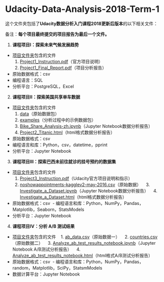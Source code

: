 # Udacity-Data-Analysis-2018-Term-1

这个文件夹包括了**Udacity数据分析入门课程2018更新后版本**的以下相关文件： 

备注：**每个项目最终提交的项目报告为最后一个文件。**

1. **课程项目I：探索未来气候发展趋势**
  - [项目文件夹](https://github.com/kexinlin/Udacity-Data-Analysis-2018-Term-1/tree/master/Project1)包含的文件
    1. [Project1_Instruction.pdf](https://github.com/kexinlin/Udacity-Data-Analysis-2018-Term-1/blob/master/Project1/Project1_Instruction.pdf)（官方项目说明）
    2. [Project1_Final_Report.pdf](https://github.com/kexinlin/Udacity-Data-Analysis-2018-Term-1/blob/master/Project1/Project1_Final_Report.pdf)（项目分析报告）
  - 原始数据格式：csv
  - 编程语言：SQL
  - 分析平台：PostgreSQL，Excel
  
2. **课程项目II：探索美国共享单车数据**
  - [项目文件夹](https://github.com/kexinlin/Udacity-Data-Analysis-2018-Term-1/tree/master/Project2)包含的文件
    1. [data](https://github.com/kexinlin/Udacity-Data-Analysis-2018-Term-1/tree/master/Project2/data)（原始数据包）
    2. [examples](https://github.com/kexinlin/Udacity-Data-Analysis-2018-Term-1/tree/master/Project2/examples)（分析过程中的示例数据包）
    3. [Bike_Share_Analysis-zh.ipynb](https://github.com/kexinlin/Udacity-Data-Analysis-2018-Term-1/blob/master/Project2/Bike_Share_Analysis-zh.ipynb)（Jupyter Notebook数据分析报告）
    4. [Project2_Titanic.html](https://github.com/kexinlin/Udacity-Data-Analysis-2018-Term-1/blob/master/Project2/Bike_Share_Analysis-zh.html)（html格式数据分析报告）
  - 原始数据格式：csv
  - 编程语言和库：Python，csv，datetime，pprint
  - 分析平台：Jupyter Notebook  

3. **课程项目III：探索巴西未前往就诊的挂号预约的数据集**
  - [项目文件夹](https://github.com/kexinlin/Udacity-Data-Analysis-2018-Term-1/tree/master/Project3)包含的文件
    1. [Project3_Instruction.pdf](https://github.com/kexinlin/Udacity-Data-Analysis-2018-Term-1/blob/master/Project3/Project3_Instruction.pdf)（Udacity官方项目说明和指示）
    2. [noshowappointments-kagglev2-may-2016.csv](https://github.com/kexinlin/Udacity-Data-Analysis-2018-Term-1/blob/master/Project3/noshowappointments-kagglev2-may-2016.csv)（原始数据）
    3. [Investigate_a_Dataset.ipynb](https://github.com/kexinlin/Udacity-Data-Analysis-2018-Term-1/blob/master/Project3/Investigate_a_Dataset.ipynb)（Jupyter Notebook数据分析报告）
    4. [Investigate_a_Dataset.html](https://github.com/kexinlin/Udacity-Data-Analysis-2018-Term-1/blob/master/Project3/Investigate_a_Dataset.html)（html格式数据分析报告）
  - 原始数据格式：csv
  - 编程语言和库：Python，NumPy，Pandas，Matplotlib，Seaborn，StatsModels
  - 分析平台：Jupyter Notebook  


4. **课程项目IV：分析 A/B 测试结果**
  - [项目文件夹](https://github.com/kexinlin/Udacity-Data-Analysis-2018-Term-1/tree/master/Project4)包含的文件
    1. [ab_data.csv](https://github.com/kexinlin/Udacity-Data-Analysis-2018-Term-1/blob/master/Project4/ab_data.csv)（原始数据一）
    2. [countries.csv](https://github.com/kexinlin/Udacity-Data-Analysis-2018-Term-1/blob/master/Project4/countries.csv)（原始数据二）
    3. [Analyze_ab_test_results_notebook.ipynb](https://github.com/kexinlin/Udacity-Data-Analysis-2018-Term-1/blob/master/Project4/Analyze_ab_test_results_notebook.ipynb)（Jupyter Notebook A/B测试分析报告）
    4. [Analyze_ab_test_results_notebook.html](https://github.com/kexinlin/Udacity-Data-Analysis-2018-Term-1/blob/master/Project4/Analyze_ab_test_results_notebook.html)（html格式A/B测试分析报告）
  - 原始数据格式：csv
  - 编程语言和库：Python，NumPy，Pandas，random，Matplotlib，SciPy，StatsmModels
  - 数据计算平台：Jupyter Notebook
